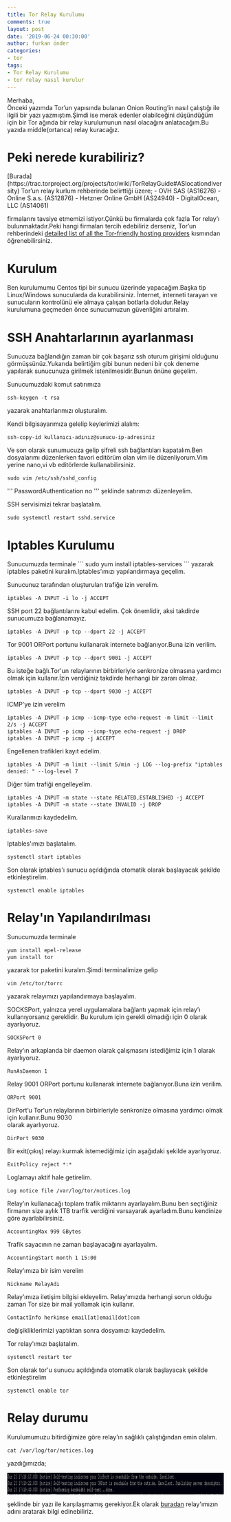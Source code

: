 ```yaml
---
title: Tor Relay Kurulumu
comments: true
layout: post
date: '2019-06-24 00:30:00'
author: furkan önder
categories:
- tor
tags:
- Tor Relay Kurulumu
- tor relay nasıl kurulur
---
```


Merhaba,<br>
Önceki yazımda Tor’un yapısında bulanan Onion Routing’in nasıl çalıştığı ile ilgili bir yazı yazmıştım.Şimdi ise merak edenler olabilceğini düşündüğüm için bir Tor ağında bir relay kurulumunun nasıl olacağını anlatacağım.Bu yazıda middle(ortanca) relay kuracağız.<br>

<h1>Peki nerede kurabiliriz?</h1>
[Burada](https://trac.torproject.org/projects/tor/wiki/TorRelayGuide#ASlocationdiversity) Tor’un relay kurlum rehberinde belirttiği üzere;
- OVH SAS (AS16276)
- Online S.a.s. (AS12876)
- Hetzner Online GmbH (AS24940)
- DigitalOcean, LLC (AS14061)

firmalarını tavsiye etmemizi istiyor.Çünkü bu firmalarda çok fazla Tor relay’ı bulunmaktadır.Peki hangi firmaları tercih edebiliriz derseniz, Tor’un rehberindeki 
[detailed list of all the Tor-friendly hosting providers](ttps://trac.torproject.org/projects/tor/wiki/doc/GoodBadISPs)
kısmından öğrenebilirsiniz.

<h1>Kurulum</h1>
Ben kurulumumu Centos tipi bir sunucu üzerinde yapacağım.Başka tip Linux/Windows sunucularda da kurabilirsiniz. İnternet, interneti tarayan ve sunucuların kontrolünü ele almaya çalışan botlarla doludur.Relay kurulumuna geçmeden önce sunucumuzun güvenliğini artıralım.

<h1>SSH Anahtarlarının ayarlanması</h1>
Sunucuza bağlandığın zaman bir çok başarız ssh oturum girişimi olduğunu görmüşsünüz.Yukarıda belirtiğim gibi bunun nedeni bir çok deneme yapılarak sunucunuza girilmek istenilmesidir.Bunun önüne geçelim.

Sunucumuzdaki komut satırımıza
```
ssh-keygen -t rsa
```
yazarak anahtarlarımızı oluşturalım.

Kendi bilgisayarımıza gelelip keylerimizi alalım:

```
ssh-copy-id kullanıcı-adınız@sunucu-ip-adresiniz
```

Ve son olarak sunumucuza gelip şifreli ssh bağlantıları kapatalım.Ben dosyalarımı düzenlerken favori editörüm olan vim ile düzenliyorum.Vim yerine nano,vi vb editörlerde kullanabilirsiniz.

```
sudo vim /etc/ssh/sshd_config
```
'''
PasswordAuthentication no
'''
şeklinde satırımızı düzenleyelim.

SSH servisimizi tekrar başlatalım.
```
sudo systemctl restart sshd.service
```

<h1>Iptables Kurulumu</h1>
Sunucumuzda terminale
```
sudo yum install iptables-services
```
yazarak iptables paketini kuralım.Iptables’ımızı yapılandırmaya geçelim.

Sunucunuz tarafından oluşturulan trafiğe izin verelim.
```
iptables -A INPUT -i lo -j ACCEPT
```

SSH port 22 bağlantılarını kabul edelim. Çok önemlidir, aksi takdirde sunucumuza bağlanamayız.
```
iptables -A INPUT -p tcp --dport 22 -j ACCEPT
```

Tor 9001 ORPort portunu  kullanarak internete bağlanıyor.Buna izin verilim.
```
iptables -A INPUT -p tcp --dport 9001 -j ACCEPT
```

Bu isteğe bağlı.Tor'un relaylarının birbirleriyle senkronize olmasına yardımcı olmak için kullanır.İzin verdiğiniz takdirde herhangi bir zararı olmaz.
```
iptables -A INPUT -p tcp --dport 9030 -j ACCEPT
```
ICMP'ye izin verelim
```
iptables -A INPUT -p icmp --icmp-type echo-request -m limit --limit 2/s -j ACCEPT
iptables -A INPUT -p icmp --icmp-type echo-request -j DROP
iptables -A INPUT -p icmp -j ACCEPT
```
Engellenen trafikleri kayıt edelim.
```
iptables -A INPUT -m limit --limit 5/min -j LOG --log-prefix "iptables denied: " --log-level 7
```

Diğer tüm trafiği engelleyelim.
```
iptables -A INPUT -m state --state RELATED,ESTABLISHED -j ACCEPT
iptables -A INPUT -m state --state INVALID -j DROP
```

Kurallarımızı kaydedelim.
```
iptables-save
```

Iptables'ımızı başlatalım.

```
systemctl start iptables

```

Son olarak iptables'ı sunucu açıldığında otomatik olarak başlayacak şekilde etkinleştirelim.
```
systemctl enable iptables

```

<h1>Relay'ın Yapılandırılması</h1>
Sunucumuzda terminale

```
yum install epel-release
yum install tor
```

yazarak tor paketini kuralım.Şimdi terminalimize gelip
```
vim /etc/tor/torrc 
```
yazarak relayımızı yapılandırmaya başlayalım.<br>

SOCKSPort, yalnızca yerel uygulamalara bağlantı yapmak için relay’ı kullanıyorsanız gereklidir. Bu kurulum  için gerekli olmadığı için 0 olarak ayarlıyoruz.
```
SOCKSPort 0
```

Relay’ın arkaplanda bir daemon olarak çalışmasını istediğimiz için 1 olarak ayarlıyoruz.
```
RunAsDaemon 1 
```

Relay 9001 ORPort portunu kullanarak internete bağlanıyor.Buna izin verilim.
```
ORPort 9001
```

DirPort’u Tor'un relaylarının birbirleriyle senkronize olmasına yardımcı olmak için kullanır.Bunu 9030  
olarak ayarlıyoruz.
```
DirPort 9030
```

Bir exit(çıkış) relayı kurmak istemediğimiz için aşağıdaki şekilde  ayarlıyoruz.
```
ExitPolicy reject *:* 
```

Loglamayı aktif hale getirelim.
```
Log notice file /var/log/tor/notices.log
```

Relay’ın kullanacağı toplam trafik miktarını ayarlayalım.Bunu ben seçtiğiniz firmanın size aylık 1TB trarfik verdiğini varsayarak ayarladım.Bunu kendinize göre ayarlabilirsiniz. 
```
AccountingMax 999 GBytes
```

Trafik sayacının ne zaman başlayacağını ayarlayalım.
```
AccountingStart month 1 15:00 
```

Relay’ımıza bir isim verelim
```
Nickname RelayAdı
```

Relay’ımıza iletişim bilgisi ekleyelim. Relay’ımızda herhangi sorun olduğu zaman Tor size bir mail yollamak için kullanır.
```
ContactInfo herkimse email[at]email[dot]com
```

değişikliklerimizi yaptıktan sonra dosyamızı kaydedelim.

Tor relay'ımızı başlatalım.
```
systemctl restart tor
```
Son olarak tor'u sunucu açıldığında otomatik olarak başlayacak şekilde etkinleştirelim
```
systemctl enable tor
```

<h1>Relay durumu</h1>
Kurulumumuzu bitirdiğimize göre relay’ın sağlıklı çalıştığından emin olalım.

```
cat /var/log/tor/notices.log 
```

yazdığımızda;

<a href="/assets/images/relay.png" imageanchor="1">
	<img style="display: block;margin: 0 auto;height:50px;width:1090px;" src="/assets/images/relay.png" />
</a>

şeklinde bir yazı ile karşılaşmamış gerekiyor.Ek olarak [buradan](https://metrics.torproject.org/rs.html#search/) relay'ımızın adını aratarak bilgi edinebiliriz.